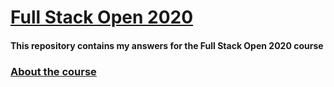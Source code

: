 # [Full Stack Open 2020](https://fullstackopen.com/)

#### This repository contains my answers for the Full Stack Open 2020 course ####

### [About the course](https://fullstackopen.com/en/about)
